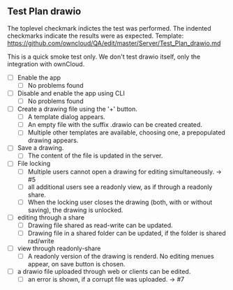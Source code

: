 ## Test Plan drawio

The toplevel checkmark indictes the test was performed.
The indented checkmarks indicate the results were as expected.
Template: https://github.com/owncloud/QA/edit/master/Server/Test_Plan_drawio.md

This is a quick smoke test only. We don't test drawio itself, only the integration with ownCloud.

* [ ] Enable the app
   * [ ] No problems found
* [ ] Disable and enable the app using CLI
   * [ ] No problems found
* [ ] Create a drawing file using the '+' button.
   * [ ] A template dialog appears.
   * [ ] An empty file with the suffix .drawio can be created created. 
   * [ ] Multiple other templates are available, choosing one, a prepopulated drawing appears.
* [ ] Save a drawing.
   * [ ] The content of the file is updated in the server.
* [ ] File locking
   * [ ] Multiple users cannot open a drawing for editing simultaneously. -> #5
   * [ ] all additional users see a readonly view, as if through a readonly share.
   * [ ] When the locking user closes the drawing (both, with or without saving), the drawing is unlocked.
* [ ] editing through a share
   * [ ] Drawing file shared as read-write can be updated.
   * [ ] Drawing file in a shared folder can be updated, if the folder is shared rad/write
* [ ] view through readonly-share
   * [ ] A readonly version of the drawing is renderd. No editing menues appear, on save button is chosen.
* [ ] a drawio file uploaded through web or clients can be edited.
   * [ ] an error is shown, if a corrupt file was uploaded. -> #7

